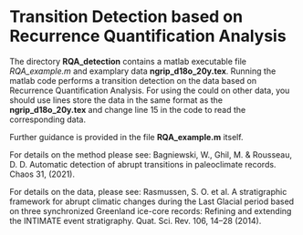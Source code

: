 # Transition Detection based on Recurrence Quantification Analysis

The directory **RQA_detection** contains a matlab executable file
*RQA_example.m* and examplary data **ngrip_d18o_20y.tex**. Running
the matlab code performs a transition detection on the data based
on Recurrence Quantification Analysis. For using the could on
other data, you should use lines store the data in the same
format as the **ngrip_d18o_20y.tex** and change line 15 in the code
to read the corresponding data.

Further guidance is provided in the file **RQA_example.m** itself. 

For details on the method please see:
Bagniewski, W., Ghil, M. & Rousseau, D. D. Automatic detection of
abrupt transitions in paleoclimate records. Chaos 31, (2021).

For details on the data, please see: Rasmussen, S. O. et al. A stratigraphic framework for abrupt climatic changes during the Last Glacial period based on three synchronized Greenland ice-core records: Refining and extending the INTIMATE event stratigraphy. Quat. Sci. Rev. 106, 14–28 (2014).


